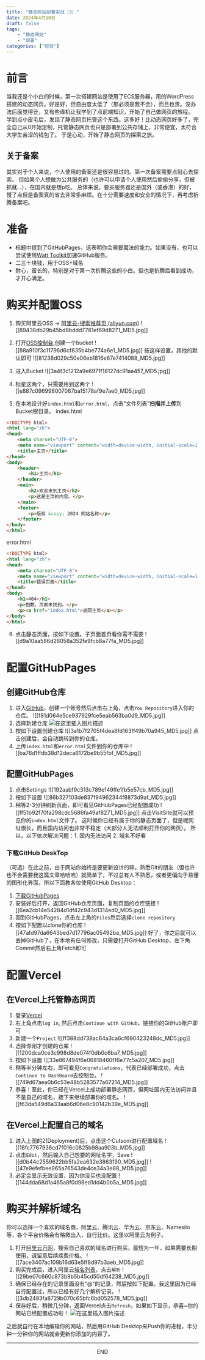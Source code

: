 ```yaml
---
title: "静态网站部署实战（3）"
date: 2024年4月10日
draft: false
tags: 
    - "静态网站"
    - "部署"
categories: ["经验"]
---
```



# 前言
当我还是个小白的时候，第一次搭建网站是使用了ECS服务器，用的WordPress搭建的动态网页。好是好，但自由度太低了（那必须是我不会），而且也贵。没办法后面觉得丑，又有些缘机让我学到了点前端知识，开始了自己做网页的旅程。
学到点小皮毛后，发现了静态网页托管这个东西。这多好！比动态网页好多了，完全自己从0开始定制，托管静态网页也只是部署到公共存储上，非常便宜，太符合大学生苦涩的钱包了。
于是心动，开始了静态网页的探索之旅。
## 关于备案
其实对于个人来说，个人使用的备案还是很容易过的。第一次备案需要点耐心去探索。
但如果个人想做为公共服务的（也许可以申请个人使用然后偷偷分享，但被抓就...），在国内就是想p吃。
总体来说，要买服务器还是国外（或香港）的好，慢了点但是备案真的省去非常多麻烦。在十分需要速度和安全的情况下，再考虑折腾备案吧。
# 准备
- 标题中提到了GitHubPages，这表明你会需要魔法的能力。如果没有，也可以尝试使用[Watt Toolkit](https://steampp.net/)加速GitHub服务。
- 二三十块钱，用于OSS+域名
- 耐心，蛮长的，特别是对于第一次折腾这些的小白。但也是折腾后看到成功，才开心满足。
# 购买并配置OSS
1. 购买阿里云OSS -> [阿里云-搜索推荐页 (aliyun.com)](https://www.aliyun.com/search?spm=5176.28508143.J_XmGx2FZCDAeIy2ZCWL7sW.11.5421154akztVdN&k=%E5%AF%B9%E8%B1%A1%E5%AD%98%E5%82%A8OSS&scene=all&scm=20140722.SW_%E5%AF%B9%E8%B1%A1%E5%AD%98%E5%82%A8OSS.P_128.MO_2076-ST_8458-V_1-ID_%E5%AF%B9%E8%B1%A1%E5%AD%98%E5%82%A8OSS-OR_rec)
![[89438db29b45bd8bddd7781ef69d8271_MD5.jpg]]
2. 打开[OSS控制台](https://oss.console.aliyun.com/index),创建一个bucket
![[88a910f3c11796d6cf835b4be774a6e1_MD5.jpg]]
按这样设置，其他的默认即可
![[81238d029c50e06eb1816e67e7414088_MD5.jpg]]
3. 进入Bucket
![[3a4f3c1212a9e6971f18127dc91aa457_MD5.jpg]]
4. 标星这两个，只需要用到这两个
![[e887c096998007067ba15178af9e7ae0_MD5.jpg]]

5. 在本地设计好`index.html`和`error.html`，点击“文件列表”**扫描并上传**到Bucket根目录。
index.html
```html
<!DOCTYPE html>
<html lang="zh">
<head>
    <meta charset="UTF-8">
    <meta name="viewport" content="width=device-width, initial-scale=1.0">
    <title>主页</title>
</head>
<body>
    <header>
        <h1>主页</h1>
    </header>
    <main>
        <h2>欢迎来到主页</h2>
        <p>这是主页的内容。</p>
    </main>
    <footer>
        <p>版权 &copy; 2024 网站名称</p>
    </footer>
</body>
</html>

```

error.html
```html
<!DOCTYPE html>
<html lang="zh">
<head>
    <meta charset="UTF-8">
    <meta name="viewport" content="width=device-width, initial-scale=1.0">
    <title>错误页面</title>
</head>
<body>
    <h1>404</h1>
    <p>抱歉，页面未找到。</p>
    <p><a href="index.html">返回主页</a></p>
</body>
</html>
```
6. 点击静态页面，按如下设置。子页面首页看你需不需要
![[d9a10aa586d26058a352fe9fcb8a77fa_MD5.jpg]]
# 配置GitHubPages
## 创建GitHub仓库
1. 进入[GitHub](https://github.com/)，创建一个账号然后点击右上角，点击`You Repository`进入你的仓库。
![[f81d064e5ce937929fce5eab563ba0d9_MD5.jpg]]
2. 选择新建仓库
![在这里插入图片描述](https://i-blog.csdnimg.cn/direct/f7cf01c0524040af8c8de3ef58cceb78.png)
3. 按如下设置创建仓库
![[3a1b7f2705f4dea8fd163ff49b70a945_MD5.jpg]]
点击创建后，会自动跳转到你的仓库。
4. 上传`index.html`和`error.html`文件到你的仓库中
![[ba76d1ffdb38d12deca6172be9b55fbf_MD5.jpg]]
## 配置GitHubPages
1. 点击Settings
![[192aabf9c313c789e149ffe1fb5e57cb_MD5.jpg]]
2. 按如下设置
![[86b327103de837f94962344f8873d9af_MD5.jpg]]
 3. 稍等2-3分钟刷新页面，即可看见GitHubPages已经配置成功
![[ff51b92f70fa298cdc5686fa49af8271_MD5.jpg]]
点击VisitSite就可以预览你的`index.html`文件了。
这时候你已经有属于你的静态页面了，但是呢网址很长，而且国内访问也非常不稳定（大部分人无法顺利打开你的网页）。
所以，以下依次解决问题：1. 国内无法访问  2. 域名不好看

### 下载GitHub DeskTop
（可选）在此之前，由于网站你始终是要更新设计的嘛，熟悉Git的朋友（但也许也不会需要我这篇文章哈哈哈）就简单了，不过总有人不熟悉，或者更偏向于易懂的图形化界面，所以下面教各位使用GitHub Desktop：
1. [下载GitHubPages](https://desktop.github.com/download/)
2. 安装好后打开，返回GitHub仓库页面，复制页面的仓库链接
![[6ea2cb14e54284d1df42c943d1314ed0_MD5.jpg]]
3. 回到GitHubPages，点击左上角的`Files`然后选择`clone repository`
4. 按如下配置以clone你的仓库
![[47afd97da6643bed7d17796ac05492ba_MD5.jpg]]
好了，你之后就可以丢掉GitHub了，在本地有任何修改，只需要打开GitHub Desktop，左下角Commit然后右上角Fetch即可
# 配置Vercel
## 在Vercel上托管静态网页
1. 登录[Vercel](https://vercel.com/)
2. 右上角点击`log in`, 然后点击`Continue with GitHub`，链接你的GitHub账户即可
3. 新建一个`Project`
![[ff388dd738ac64a3ca6cf690423248dc_MD5.jpg]]
4. 选择你刚才创建的仓库
![[1200dca0ce3c998d8de074f0db0c6ba7_MD5.jpg]]
5. 按如下设置
![[33e867494f6e06818460f16e77c5a207_MD5.jpg]]
6. 稍等半分钟左右，即可看见`Congratulations`，代表已经部署成功，点击`Continue to DashBoard`去控制台。
![[749d67aea0b6c53e48b5283577a67214_MD5.jpg]]
7. 恭喜！至此，你已经在Vercel上成功部署静态网页，但网址国内无法访问并且不是自己的域名，接下来继续部署你的域名。
![[f63da549d6a33aab6d06e8c90142b39e_MD5.jpg]]
## 在Vercel上配置自己的域名
1. 进入上图的2(Deployment)后，点击这个Cutsom进行配置域名
![[16fc7767936cd7f016c0825b98aa903b_MD5.jpg]]
2. 点击`Edit`，然后输入自己想要的网址名字，Save
![[d0b44c2559622bb5fa2ea632e3863190_MD5.jpg]]
![[47e9efefbee965a76543de4ce34a3e88_MD5.jpg]]
3. 必定会显示无效设置，因为你没买也没配置
![[144dda68d1a465a8f0d98ed1dd4b0b5a_MD5.jpg]]
# 购买并解析域名
你可以选择一个喜欢的域名商，阿里云、腾讯云、华为云、京东云、Namesilo等，各个平台价格会有略微出入，自行比价。这里以阿里云为例子。
1. 打开[阿里云万网](https://wanwang.aliyun.com/domain/)，搜索自己喜欢的域名进行购买。最短为一年，如果需要长期使用，请留意后续续费价格。
![[7ace3407ac109b16d63e5ff8d97b3aeb_MD5.jpg]]
 2. 购买完成后，进入阿里云[域名列表](https://dc.console.aliyun.com/next/index?spm=5176.8466032.products-recent.ddomain.74b01450KHbe5O#/domain-list/all)，点击`解析`
![[29be07c660c873b9b5b45cd50df64238_MD5.jpg]]
3. 确保已经存在的记录里面没有“@”的记录，然后按如下配置。我这里因为已经自行配置过，所以已经有好几个解析记录。
![[3db2483fa8729b070c65bfc6bd052578_MD5.jpg]]
3. 保存好后，稍微几分钟，返回Vercel点击`Refresh`，如果如下显示，恭喜~你的网站已经配置成功啦！
![在这里插入图片描述](https://i-blog.csdnimg.cn/direct/100f008037294b0da41bd5120c369059.png)

之后就自行在本地编辑你的网站，然后用GitHub Desktop来Push你的进程，半分钟一分钟你的网站就会更新你添加的内容了。
<hr>
<center>END</center>